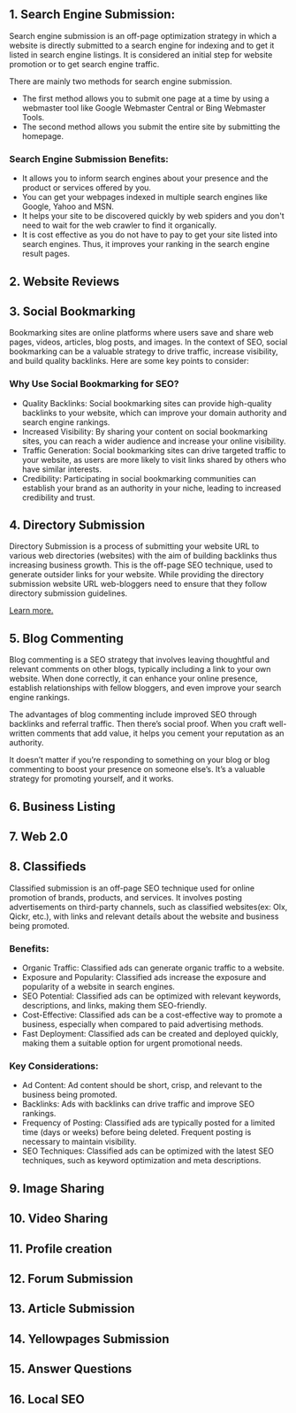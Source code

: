 ## 1. Search Engine Submission:
Search engine submission is an off-page optimization strategy in which a website is directly submitted to a search engine for indexing and to get it listed in search engine listings. It is considered an initial step for website promotion or to get search engine traffic.

There are mainly two methods for search engine submission. 
- The first method allows you to submit one page at a time by using a webmaster tool like Google Webmaster Central or Bing Webmaster Tools.
- The second method allows you submit the entire site by submitting the homepage.

### Search Engine Submission Benefits:
- It allows you to inform search engines about your presence and the product or services offered by you.
- You can get your webpages indexed in multiple search engines like Google, Yahoo and MSN.
- It helps your site to be discovered quickly by web spiders and you don't need to wait for the web crawler to find it organically.
- It is cost effective as you do not have to pay to get your site listed into search engines.
Thus, it improves your ranking in the search engine result pages.

## 2. Website Reviews


## 3. Social Bookmarking
Bookmarking sites are online platforms where users save and share web pages, videos, articles, blog posts, and images. In the context of SEO, social bookmarking can be a valuable strategy to drive traffic, increase visibility, and build quality backlinks. Here are some key points to consider:

### Why Use Social Bookmarking for SEO?
- Quality Backlinks: Social bookmarking sites can provide high-quality backlinks to your website, which can improve your domain authority and search engine rankings.
- Increased Visibility: By sharing your content on social bookmarking sites, you can reach a wider audience and increase your online visibility.
- Traffic Generation: Social bookmarking sites can drive targeted traffic to your website, as users are more likely to visit links shared by others who have similar interests.
- Credibility: Participating in social bookmarking communities can establish your brand as an authority in your niche, leading to increased credibility and trust.

## 4. Directory Submission
Directory Submission is a process of submitting your website URL to various web directories (websites) with the aim of building backlinks thus increasing business growth. This is the off-page SEO technique, used to generate outsider links for your website. While providing the directory submission website URL web-bloggers need to ensure that they follow directory submission guidelines.

[Learn more.](https://www.linkedin.com/pulse/what-directory-submission-how-helps-ranking-rahul-dass/)

## 5. Blog Commenting
Blog commenting is a SEO strategy that involves leaving thoughtful and relevant comments on other blogs, typically including a link to your own website. When done correctly, it can enhance your online presence, establish relationships with fellow bloggers, and even improve your search engine rankings.

The advantages of blog commenting include improved SEO through backlinks and referral traffic. Then there’s social proof. When you craft well-written comments that add value, it helps you cement your reputation as an authority.

It doesn’t matter if you’re responding to something on your blog or blog commenting to boost your presence on someone else’s. It’s a valuable strategy for promoting yourself, and it works.


## 6. Business Listing

## 7. Web 2.0

## 8. Classifieds
Classified submission is an off-page SEO technique used for online promotion of brands, products, and services. It involves posting advertisements on third-party channels, such as classified websites(ex: Olx, Qickr, etc.), with links and relevant details about the website and business being promoted.

### Benefits:
- Organic Traffic: Classified ads can generate organic traffic to a website.
- Exposure and Popularity: Classified ads increase the exposure and popularity of a website in search engines.
- SEO Potential: Classified ads can be optimized with relevant keywords, descriptions, and links, making them SEO-friendly.
- Cost-Effective: Classified ads can be a cost-effective way to promote a business, especially when compared to paid advertising methods.
- Fast Deployment: Classified ads can be created and deployed quickly, making them a suitable option for urgent promotional needs.

### Key Considerations:
- Ad Content: Ad content should be short, crisp, and relevant to the business being promoted.
- Backlinks: Ads with backlinks can drive traffic and improve SEO rankings.
- Frequency of Posting: Classified ads are typically posted for a limited time (days or weeks) before being deleted. Frequent posting is necessary to maintain visibility.
- SEO Techniques: Classified ads can be optimized with the latest SEO techniques, such as keyword optimization and meta descriptions.

## 9. Image Sharing


## 10. Video Sharing


## 11. Profile creation


## 12. Forum Submission


## 13. Article Submission


## 14. Yellowpages Submission


## 15. Answer Questions


## 16. Local SEO



